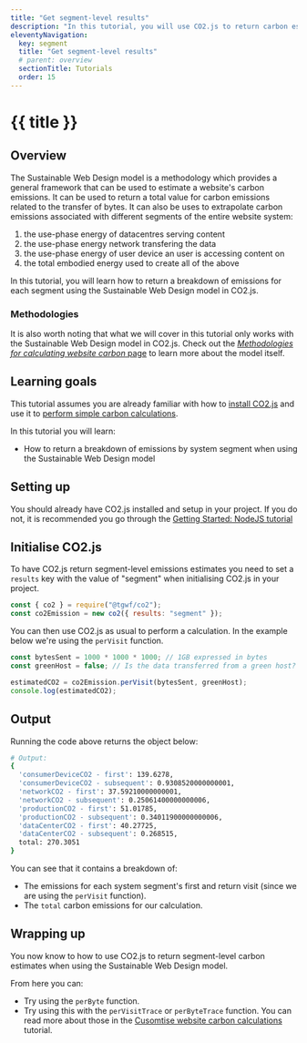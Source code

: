 ```yaml
---
title: "Get segment-level results"
description: "In this tutorial, you will use CO2.js to return carbon estimates for each of the system segments found in the Sustainable Web Design model."
eleventyNavigation:
  key: segment
  title: "Get segment-level results"
  # parent: overview
  sectionTitle: Tutorials
  order: 15
---
```


# {{ title }}

## Overview

The Sustainable Web Design model is a methodology which provides a general framework that can be used to estimate a website's carbon emissions. It can be used to return a total value for carbon emissions related to the transfer of bytes. It can also be uses to extrapolate carbon emissions associated with different segments of the entire website system:

1. the use-phase energy of datacentres serving content
2. the use-phase energy network transfering the data
3. the use-phase energy of user device an user is accessing content on
4. the total embodied energy used to create all of the above

In this tutorial, you will learn how to return a breakdown of emissions for each segment using the Sustainable Web Design model in CO2.js.

### Methodologies

It is also worth noting that what we will cover in this tutorial only works with the Sustainable Web Design model in CO2.js. Check out the [_Methodologies for calculating website carbon_ page](/co2js/explainer/methodologies-for-calculating-website-carbon) to learn more about the model itself.

## Learning goals

This tutorial assumes you are already familiar with how to [install CO2.js](/co2js/installation) and use it to [perform simple carbon calculations](/co2js/tutorials/getting-started-node).

In this tutorial you will learn:

- How to return a breakdown of emissions by system segment when using the Sustainable Web Design model

## Setting up

You should already have CO2.js installed and setup in your project. If you do not, it is recommended you go through the [Getting Started: NodeJS tutorial](/co2js/tutorials/getting-started-node)

## Initialise CO2.js

To have CO2.js return segment-level emissions estimates you need to set a `results` key with the value of "segment" when initialising CO2.js in your project.

```js
const { co2 } = require("@tgwf/co2");
const co2Emission = new co2({ results: "segment" });
```

You can then use CO2.js as usual to perform a calculation. In the example below we're using the `perVisit` function.

```js
const bytesSent = 1000 * 1000 * 1000; // 1GB expressed in bytes
const greenHost = false; // Is the data transferred from a green host?

estimatedCO2 = co2Emission.perVisit(bytesSent, greenHost);
console.log(estimatedCO2);
```

## Output

Running the code above returns the object below:

```bash
# Output:
{
  'consumerDeviceCO2 - first': 139.6278,
  'consumerDeviceCO2 - subsequent': 0.9308520000000001,
  'networkCO2 - first': 37.59210000000001,
  'networkCO2 - subsequent': 0.25061400000000006,
  'productionCO2 - first': 51.01785,
  'productionCO2 - subsequent': 0.34011900000000006,
  'dataCenterCO2 - first': 40.27725,
  'dataCenterCO2 - subsequent': 0.268515,
  total: 270.3051
}
```

You can see that it contains a breakdown of:

- The emissions for each system segment's first and return visit (since we are using the `perVisit` function).
- The `total` carbon emissions for our calculation.

## Wrapping up

You now know to how to use CO2.js to return segment-level carbon estimates when using the Sustainable Web Design model.

From here you can:

- Try using the `perByte` function.
- Try using this with the `perVisitTrace` or `perByteTrace` function. You can read more about those in the [Cusomtise website carbon calculations](/co2/tutorials/customise-website-carbon-calculations) tutorial.
